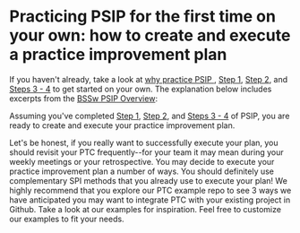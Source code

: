 # Practicing PSIP for the first time on your own: how to create and execute a practice improvement plan

If you haven't already, take a look at [why practice PSIP ](why_practice_PSIP.md), [Step 1](how_to.md), [Step 2](how_to_set_goals.md), and [Steps 3 - 4](how_to_create_ptc.md) to get started on your own. The explanation below includes excerpts from the [BSSw PSIP Overview](https://github.com/betterscientificsoftware/PSIP-Tools/blob/master/PSIP-Overview.md):

Assuming you've completed [Step 1](how_to.md), [Step 2](how_to_set_goals.md), and [Steps 3 - 4](how_to_create_ptc.md) of PSIP, you are ready to create and execute your practice improvement plan.

Let's be honest, if you really want to successfully execute your plan, you should revisit your PTC frequently--for your team it may mean during your weekly meetings or your retrospective. You may decide to execute your practice improvement plan a number of ways. 
 You should definitely use complementary SPI methods that you already use to execute your plan! We highly recommend that you explore our PTC example repo to see 3 ways we have anticipated you may want to integrate PTC with your existing project in Github. Take a look at our examples for inspiration. Feel free to customize our examples to fit your needs.
